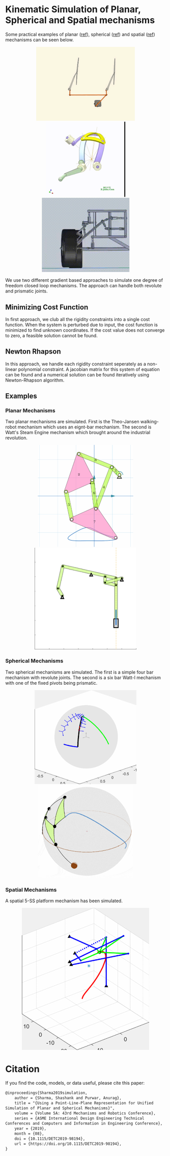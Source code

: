 # Kinematic Simulation of Planar, Spherical and Spatial mechanisms
Some practical examples of planar ([ref](https://www.etudes.ru/en/etudes/windscreen-wiper/)), spherical ([ref](http://www.xjishu.com/jx/49002.html)) and spatial ([ref](https://www.markplecnik.com/5-ss-steering-mechanism/)) mechanisms can be seen below.

<p align="middle">
<img src="img/practPl.gif" width="310" title="Practical Planar"/>
<img src="img/practSph.gif" width="250" title="Practical Spherical"/>
<img src="img/practSp.gif" width="275" title="Practical Spatial"/>
</p>

We use two different gradient based approaches to simulate one degree of freedom closed loop mechanisms. The approach can handle both revolute and prismatic joints.

## Minimizing Cost Function
In first approach, we club all the rigidity constraints into a single cost function. When the system is perturbed due to input, the cost function is minimized to find unknown coordinates. If the cost value does not converge to zero, a feasible solution cannot be found. 

## Newton Rhapson
In this approach, we handle each rigidity constraint seperately as a non-linear polynomial constraint. A jacobian matrix for this system of equation can be found and a numerical solution can be found iteratively using Newton-Rhapson algorithm.

## Examples
### Planar Mechanisms
Two planar mechanisms are simulated. First is the Theo-Jansen walking-robot mechanism which uses an eignt-bar mechanism. The second is Watt's Steam Engine mechanism which brought around the industrial revolution.

<p align="middle">
<img src="img/plJansen.gif" width="300" title="Planar Theo-Jansen Walking mechanism" hspace="10"/>
<img src="img/plWatt.gif" width="320" title="Planar Watt's Steam engine mechanism" hspace="10"/>
</p>

### Spherical Mechanisms
Two spherical mechanisms are simulated. The first is a simple four bar mechanism with revolute joints. The second is a six bar Watt-I mechanism with one of the fixed pivots being prismatic.

<p align="middle">
<img src="img/sphRRRR.gif" width="320" title="Spherical four bar mechanism" hspace="10"/>
<img src="img/sphWatt1.gif" width="300" title="Spherical six bar Watt 1 mechanism" hspace="10"/>
</p>

### Spatial Mechanisms
A spatial 5-SS platform mechanism has been simulated.

<p align="middle">
<img src="img/sp5SS.gif" width="400" title="Spatial 5-SS platform mechanism" hspace="10"/>
</p>

# Citation
If you find the code, models, or data useful, please cite this paper:
```
@inproceedings{Sharma2019simulation,
    author = {Sharma, Shashank and Purwar, Anurag},
    title = "{Using a Point-Line-Plane Representation for Unified Simulation of Planar and Spherical Mechanisms}",
    volume = {Volume 5A: 43rd Mechanisms and Robotics Conference},
    series = {ASME International Design Engineering Technical Conferences and Computers and Information in Engineering Conference},
    year = {2019},
    month = {08},
    doi = {10.1115/DETC2019-98194},
    url = {https://doi.org/10.1115/DETC2019-98194},
}
```

